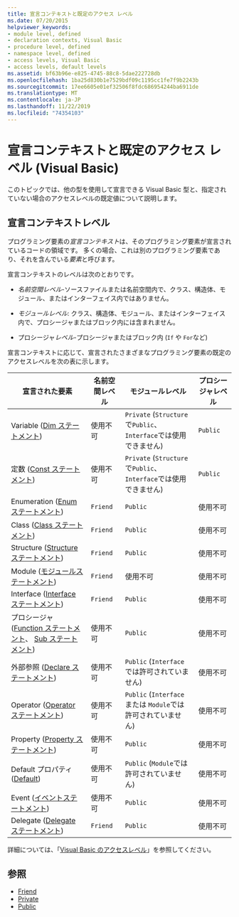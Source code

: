 ```yaml
---
title: 宣言コンテキストと既定のアクセス レベル
ms.date: 07/20/2015
helpviewer_keywords:
- module level, defined
- declaration contexts, Visual Basic
- procedure level, defined
- namespace level, defined
- access levels, Visual Basic
- access levels, default levels
ms.assetid: bf63b96e-e825-4745-88c8-5dae222728db
ms.openlocfilehash: 1ba25d830b1e7529bdf09c1195cc1fe7f9b2243b
ms.sourcegitcommit: 17ee6605e01ef32506f8fdc686954244ba6911de
ms.translationtype: MT
ms.contentlocale: ja-JP
ms.lasthandoff: 11/22/2019
ms.locfileid: "74354103"
---
```

# <a name="declaration-contexts-and-default-access-levels-visual-basic"></a>宣言コンテキストと既定のアクセス レベル (Visual Basic)
このトピックでは、他の型を使用して宣言できる Visual Basic 型と、指定されていない場合のアクセスレベルの既定値について説明します。  
  
## <a name="declaration-context-levels"></a>宣言コンテキストレベル  
 プログラミング要素の*宣言コンテキスト*は、そのプログラミング要素が宣言されているコードの領域です。 多くの場合、これは別のプログラミング要素であり、それを含んでいる*要素*と呼びます。  
  
 宣言コンテキストのレベルは次のとおりです。  
  
- *名前空間レベル*-ソースファイルまたは名前空間内で、クラス、構造体、モジュール、またはインターフェイス内ではありません。  
  
- *モジュールレベル*: クラス、構造体、モジュール、またはインターフェイス内で、プロシージャまたはブロック内には含まれません。  
  
- プロシージャ*レベル*-プロシージャまたはブロック内 (`If` や `For`など)  
  
 宣言コンテキストに応じて、宣言されたさまざまなプログラミング要素の既定のアクセスレベルを次の表に示します。  
  
|宣言された要素|名前空間レベル|モジュールレベル|プロシージャレベル|  
|----------------------|---------------------|------------------|---------------------|  
|Variable ([Dim ステートメント](../../../visual-basic/language-reference/statements/dim-statement.md))|使用不可|`Private` (`Structure`で`Public`、`Interface`では使用できません)|`Public`|  
|定数 ([Const ステートメント](../../../visual-basic/language-reference/statements/const-statement.md))|使用不可|`Private` (`Structure`で`Public`、`Interface`では使用できません)|`Public`|  
|Enumeration ([Enum ステートメント](../../../visual-basic/language-reference/statements/enum-statement.md))|`Friend`|`Public`|使用不可|  
|Class ([Class ステートメント](../../../visual-basic/language-reference/statements/class-statement.md))|`Friend`|`Public`|使用不可|  
|Structure ([Structure ステートメント](../../../visual-basic/language-reference/statements/structure-statement.md))|`Friend`|`Public`|使用不可|  
|Module ([モジュールステートメント](../../../visual-basic/language-reference/statements/module-statement.md))|`Friend`|使用不可|使用不可|  
|Interface ([Interface ステートメント](../../../visual-basic/language-reference/statements/interface-statement.md))|`Friend`|`Public`|使用不可|  
|プロシージャ ([Function ステートメント](../../../visual-basic/language-reference/statements/function-statement.md)、 [Sub ステートメント](../../../visual-basic/language-reference/statements/sub-statement.md))|使用不可|`Public`|使用不可|  
|外部参照 ([Declare ステートメント](../../../visual-basic/language-reference/statements/declare-statement.md))|使用不可|`Public` (`Interface`では許可されていません)|使用不可|  
|Operator ([Operator ステートメント](../../../visual-basic/language-reference/statements/operator-statement.md))|使用不可|`Public` (`Interface` または `Module`では許可されていません)|使用不可|  
|Property ([Property ステートメント](../../../visual-basic/language-reference/statements/property-statement.md))|使用不可|`Public`|使用不可|  
|Default プロパティ ([Default](../../../visual-basic/language-reference/modifiers/default.md))|使用不可|`Public` (`Module`では許可されていません)|使用不可|  
|Event ([イベントステートメント](../../../visual-basic/language-reference/statements/event-statement.md))|使用不可|`Public`|使用不可|  
|Delegate ([Delegate ステートメント](../../../visual-basic/language-reference/statements/delegate-statement.md))|`Friend`|`Public`|使用不可|  
  
 詳細については、「[Visual Basic のアクセスレベル](../../../visual-basic/programming-guide/language-features/declared-elements/access-levels.md)」を参照してください。  
  
## <a name="see-also"></a>参照

- [Friend](../../../visual-basic/language-reference/modifiers/friend.md)
- [Private](../../../visual-basic/language-reference/modifiers/private.md)
- [Public](../../../visual-basic/language-reference/modifiers/public.md)

